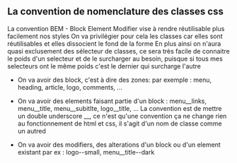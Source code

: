 ## La convention de nomenclature des classes css

La convention BEM - Block Element Modifier vise à rendre réutilisable plus facilement nos styles
On va privilégier pour cela les classes car elles sont réutilisables et elles dissocient le fond de la forme
En plus ainsi on n'aura quasi exclusement des sélecteur de classes, ce sera très facile de connaitre le poids d'un selecteur et de le surcharger au besoin, puisque si tous mes selecteurs ont le même poids c'est le dernier qui surcharge l'autre

- On va avoir des block, c'est à dire des zones: par exemple : menu, heading, article, logo, comments, ...
  
- On va avoir des elements faisant partie d'un block : menu__links, menu__title, menu__subitlte, logo__title, ...
La convention est de mettre un double underscore __, ce n'est qu'une convention ça ne change rien au fonctionnement de html et css, il s'agit d'un nom de classe comme un autred

- On va avoir des modifiers, des alterations d'un block ou d'un element existant
par ex : logo--small, menu__title--dark